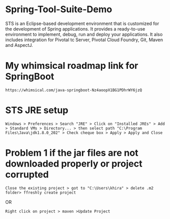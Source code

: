 # Spring-Tool-Suite-Demo
STS is an Eclipse-based development environment that is customized for the development of Spring applications. It provides a ready-to-use environment to implement, debug, run and deploy your applications. It also includes integration for Pivotal tc Server, Pivotal Cloud Foundry, Git, Maven and AspectJ.

# My whimsical roadmap link for SpringBoot
`https://whimsical.com/java-springboot-Nz4aoopX1BG1PDhrWY6jzQ`

# STS JRE setup


` Windows > Preferences > Search "JRE" > Click on "Installed JREs" > Add > Standard VMs > Directory... > then select path "C:\Program Files\Java\jdk1.8.0_202" > Check cheque box > Apply > Apply and Close `


# Problem 1 if the jar files are not downloaded properly or project corrupted

`Close the existing project > got to "C:\Users\khira" > delete .m2 folder> ffreshly create project `

OR

`Right click on project > maven >Update Project`
